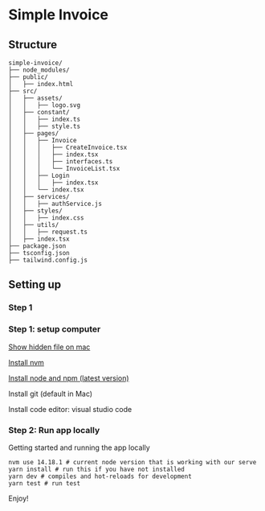 # Simple Invoice
## Structure
```
simple-invoice/
├── node_modules/
├── public/
│   ├── index.html
├── src/
│   ├── assets/
│   │   ├── logo.svg
│   ├── constant/
│   │   ├── index.ts
│   │   ├── style.ts
│   ├── pages/
│   │   ├── Invoice
│   │   │   ├── CreateInvoice.tsx
│   │   │   ├── index.tsx
│   │   │   ├── interfaces.ts
│   │   │   └── InvoiceList.tsx
│   │   ├── Login
│   │   │   ├── index.tsx
│   │   └── index.tsx
│   ├── services/
│   │   ├── authService.js
│   ├── styles/
│   │   ├── index.css
│   ├── utils/
│   │   ├── request.ts
│   ├── index.tsx
├── package.json
├── tsconfig.json
├── tailwind.config.js
```

## Setting up

### Step 1

### Step 1: setup computer

[Show hidden file on mac](https://nordlocker.com/blog/how-to-show-hidden-files-mac)


[Install nvm](https://medium.com/devops-techable/how-to-install-nvm-node-version-manager-on-macos-with-homebrew-1bc10626181)

[Install node and npm (latest version)](https://medium.com/@lucaskay/install-node-and-npm-using-nvm-in-mac-or-linux-ubuntu-f0c85153e173)

Install git (default in Mac)

Install code editor: visual studio code

### Step 2: Run app locally

Getting started and running the app locally
```
nvm use 14.18.1 # current node version that is working with our serve
yarn install # run this if you have not installed
yarn dev # compiles and hot-reloads for development
yarn test # run test
```

Enjoy!